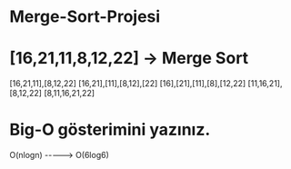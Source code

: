 # Merge-Sort-Projesi

# [16,21,11,8,12,22] -> Merge Sort
[16,21,11],[8,12,22]
[16,21],[11],[8,12],[22]
[16],[21],[11],[8],[12,22]
[11,16,21],[8,12,22]
[8,11,16,21,22]

# Big-O gösterimini yazınız.

O(nlogn) -----> O(6log6)
